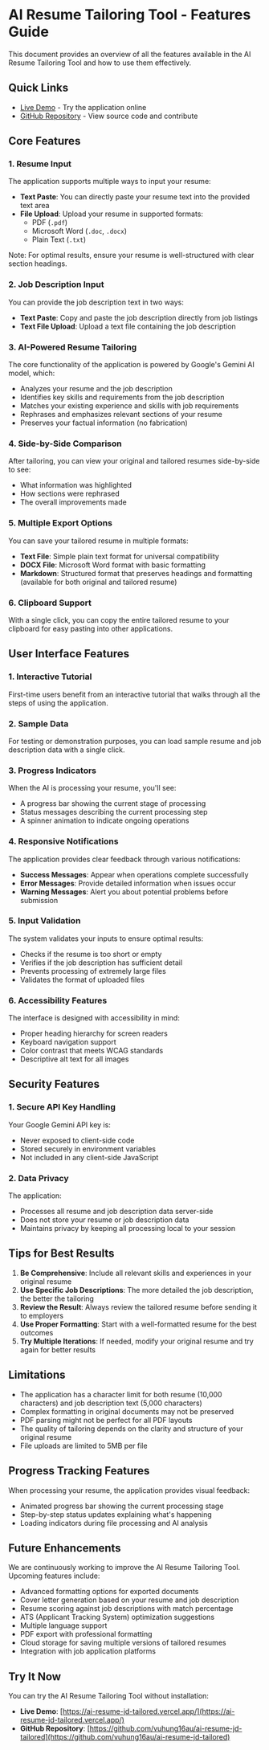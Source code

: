# AI Resume Tailoring Tool - Features Guide

This document provides an overview of all the features available in the AI Resume Tailoring Tool and how to use them effectively.

## Quick Links

- [Live Demo](https://ai-resume-jd-tailored.vercel.app/) - Try the application online
- [GitHub Repository](https://github.com/vuhung16au/ai-resume-jd-tailored) - View source code and contribute

## Core Features

### 1. Resume Input

The application supports multiple ways to input your resume:

- **Text Paste**: You can directly paste your resume text into the provided text area
- **File Upload**: Upload your resume in supported formats:
  - PDF (`.pdf`)
  - Microsoft Word (`.doc`, `.docx`)
  - Plain Text (`.txt`)

Note: For optimal results, ensure your resume is well-structured with clear section headings.

### 2. Job Description Input

You can provide the job description text in two ways:

- **Text Paste**: Copy and paste the job description directly from job listings
- **Text File Upload**: Upload a text file containing the job description

### 3. AI-Powered Resume Tailoring

The core functionality of the application is powered by Google's Gemini AI model, which:

- Analyzes your resume and the job description
- Identifies key skills and requirements from the job description
- Matches your existing experience and skills with job requirements
- Rephrases and emphasizes relevant sections of your resume
- Preserves your factual information (no fabrication)

### 4. Side-by-Side Comparison

After tailoring, you can view your original and tailored resumes side-by-side to see:

- What information was highlighted
- How sections were rephrased
- The overall improvements made

### 5. Multiple Export Options

You can save your tailored resume in multiple formats:

- **Text File**: Simple plain text format for universal compatibility
- **DOCX File**: Microsoft Word format with basic formatting
- **Markdown**: Structured format that preserves headings and formatting (available for both original and tailored resume)

### 6. Clipboard Support

With a single click, you can copy the entire tailored resume to your clipboard for easy pasting into other applications.

## User Interface Features

### 1. Interactive Tutorial

First-time users benefit from an interactive tutorial that walks through all the steps of using the application.

### 2. Sample Data

For testing or demonstration purposes, you can load sample resume and job description data with a single click.

### 3. Progress Indicators

When the AI is processing your resume, you'll see:

- A progress bar showing the current stage of processing
- Status messages describing the current processing step
- A spinner animation to indicate ongoing operations

### 4. Responsive Notifications

The application provides clear feedback through various notifications:

- **Success Messages**: Appear when operations complete successfully
- **Error Messages**: Provide detailed information when issues occur
- **Warning Messages**: Alert you about potential problems before submission

### 5. Input Validation

The system validates your inputs to ensure optimal results:

- Checks if the resume is too short or empty
- Verifies if the job description has sufficient detail
- Prevents processing of extremely large files
- Validates the format of uploaded files

### 6. Accessibility Features

The interface is designed with accessibility in mind:

- Proper heading hierarchy for screen readers
- Keyboard navigation support
- Color contrast that meets WCAG standards
- Descriptive alt text for all images

## Security Features

### 1. Secure API Key Handling

Your Google Gemini API key is:

- Never exposed to client-side code
- Stored securely in environment variables
- Not included in any client-side JavaScript

### 2. Data Privacy

The application:

- Processes all resume and job description data server-side
- Does not store your resume or job description data
- Maintains privacy by keeping all processing local to your session

## Tips for Best Results

1. **Be Comprehensive**: Include all relevant skills and experiences in your original resume
2. **Use Specific Job Descriptions**: The more detailed the job description, the better the tailoring
3. **Review the Result**: Always review the tailored resume before sending it to employers
4. **Use Proper Formatting**: Start with a well-formatted resume for the best outcomes
5. **Try Multiple Iterations**: If needed, modify your original resume and try again for better results

## Limitations

- The application has a character limit for both resume (10,000 characters) and job description text (5,000 characters)
- Complex formatting in original documents may not be preserved
- PDF parsing might not be perfect for all PDF layouts
- The quality of tailoring depends on the clarity and structure of your original resume
- File uploads are limited to 5MB per file

## Progress Tracking Features

When processing your resume, the application provides visual feedback:

- Animated progress bar showing the current processing stage
- Step-by-step status updates explaining what's happening
- Loading indicators during file processing and AI analysis

## Future Enhancements

We are continuously working to improve the AI Resume Tailoring Tool. Upcoming features include:

- Advanced formatting options for exported documents
- Cover letter generation based on your resume and job description
- Resume scoring against job descriptions with match percentage
- ATS (Applicant Tracking System) optimization suggestions
- Multiple language support
- PDF export with professional formatting
- Cloud storage for saving multiple versions of tailored resumes
- Integration with job application platforms

## Try It Now

You can try the AI Resume Tailoring Tool without installation:

- **Live Demo**: [https://ai-resume-jd-tailored.vercel.app/](https://ai-resume-jd-tailored.vercel.app/)
- **GitHub Repository**: [https://github.com/vuhung16au/ai-resume-jd-tailored](https://github.com/vuhung16au/ai-resume-jd-tailored)
